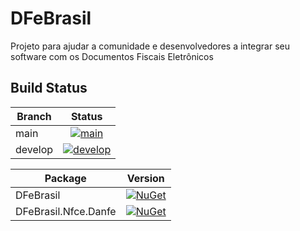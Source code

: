 DFeBrasil
==========
Projeto para ajudar a comunidade e desenvolvedores a integrar seu software com os Documentos Fiscais Eletrônicos

Build Status
-------------
| Branch  |                                                                                      Status                                                                                      |
|---------|:--------------------------------------------------------------------------------------------------------------------------------------------------------------------------------:|
| main    |    [![main](https://github.com/DFeBrasil/DFeBrasil/workflows/DFeBrasil/badge.svg?branch=main&event=push)](https://github.com/DFeBrasil/DFeBrasil/actions/workflows/build.yml)    |
| develop | [![develop](https://github.com/DFeBrasil/DFeBrasil/workflows/DFeBrasil/badge.svg?branch=develop&event=push)](https://github.com/DFeBrasil/DFeBrasil/actions/workflows/build.yml) |

| Package              |                                                       Version                                                        |
|----------------------|:--------------------------------------------------------------------------------------------------------------------:|
| DFeBrasil            |            [![NuGet](https://img.shields.io/nuget/v/DFeBrasil.svg)](https://nuget.org/packages/DFeBrasil)            |
| DFeBrasil.Nfce.Danfe | [![NuGet](https://img.shields.io/nuget/v/DFeBrasil.Nfce.Danfe.svg)](https://nuget.org/packages/DFeBrasil.Nfce.Danfe) |